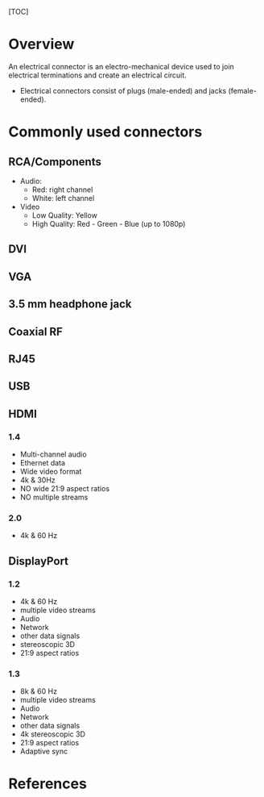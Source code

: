 [TOC]

# Overview

An electrical connector is an electro-mechanical device used to join
electrical terminations and create an electrical circuit.
- Electrical connectors consist of plugs (male-ended) and jacks (female-
  ended).

# Commonly used connectors

## RCA/Components

- Audio:
    + Red: right channel
    + White: left channel
- Video
    + Low Quality: Yellow
    + High Quality: Red - Green - Blue (up to 1080p)

## DVI

## VGA

## 3.5 mm headphone jack

## Coaxial RF

## RJ45

## USB

## HDMI

### 1.4

- Multi-channel audio
- Ethernet data
- Wide video format
- 4k & 30Hz
- NO wide 21:9 aspect ratios
- NO multiple streams

### 2.0

- 4k & 60 Hz

## DisplayPort

### 1.2

- 4k & 60 Hz
- multiple video streams
- Audio
- Network
- other data signals
- stereoscopic 3D
- 21:9 aspect ratios

### 1.3

- 8k & 60 Hz
- multiple video streams
- Audio
- Network
- other data signals
- 4k stereoscopic 3D
- 21:9 aspect ratios
- Adaptive sync

# References

[rca]: https://en.wikipedia.org/wiki/RCA_connector
[yt-tv]: https://www.youtube.com/watch?v=-UJl3-j_WuI
[yt-hdmi-vga-displayport]: https://www.youtube.com/watch?v=f38sotYHqtA
